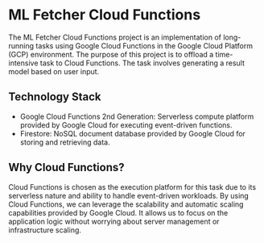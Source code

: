 # ML Fetcher Cloud Functions

The ML Fetcher Cloud Functions project is an implementation of long-running tasks using Google Cloud Functions in the Google Cloud Platform (GCP) environment. The purpose of this project is to offload a time-intensive task to Cloud Functions. The task involves generating a result model based on user input.

## Technology Stack

- Google Cloud Functions 2nd Generation: Serverless compute platform provided by Google Cloud for executing event-driven functions.
- Firestore: NoSQL document database provided by Google Cloud for storing and retrieving data.

## Why Cloud Functions?

Cloud Functions is chosen as the execution platform for this task due to its serverless nature and ability to handle event-driven workloads. By using Cloud Functions, we can leverage the scalability and automatic scaling capabilities provided by Google Cloud. It allows us to focus on the application logic without worrying about server management or infrastructure scaling.
